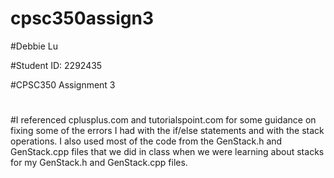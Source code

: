 # cpsc350assign3

#Debbie Lu

#Student ID: 2292435

#CPSC350 Assignment 3
#
#I referenced cplusplus.com and tutorialspoint.com for some guidance on fixing some of the errors I had with the
if/else statements and with the stack operations. I also used most of the code from the GenStack.h and GenStack.cpp 
files that we did in class when we were learning about stacks for my GenStack.h and GenStack.cpp files.
